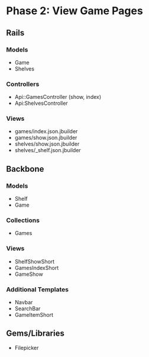# Phase 2:  View Game Pages

## Rails
### Models
* Game
* Shelves

### Controllers
* Api::GamesController (show, index)
* Api:ShelvesController

### Views
* games/index.json.jbuilder
* games/show.json.jbuilder
* shelves/show.json.jbuilder
* shelves/\_shelf.json.jbuilder

## Backbone
### Models
* Shelf
* Game

### Collections
* Games

### Views
* ShelfShowShort
* GamesIndexShort
* GameShow

### Additional Templates
* Navbar
* SearchBar
* GameItemShort

## Gems/Libraries
* Filepicker
